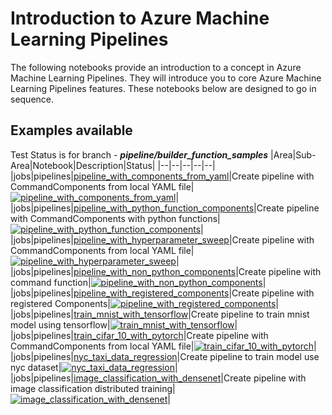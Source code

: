 # Introduction to Azure Machine Learning Pipelines

The following notebooks provide an introduction to a concept in Azure Machine Learning Pipelines. They will introduce you to core Azure Machine Learning Pipelines features. 
These notebooks below are designed to go in sequence.

## Examples available

Test Status is for branch - **_pipeline/builder_function_samples_**
|Area|Sub-Area|Notebook|Description|Status|
|--|--|--|--|--|
|jobs|pipelines|[pipeline_with_components_from_yaml](1a_pipeline_with_components_from_yaml/pipeline_with_components_from_yaml.ipynb)|Create pipeline with CommandComponents from local YAML file|[![pipeline_with_components_from_yaml](https://github.com/Azure/azureml-examples/actions/workflows/sdk-jobs-pipelines-1a_pipeline_with_components_from_yaml.yml/badge.svg?branch=pipeline/builder_function_samples)](https://github.com/Azure/azureml-examples/actions/workflows/sdk-jobs-pipelines-1a_pipeline_with_components_from_yaml.yml)|
|jobs|pipelines|[pipeline_with_python_function_components](1b_pipeline_with_python_function_components/pipeline_with_python_function_components.ipynb)|Create pipeline with CommandComponents with python functions|[![pipeline_with_python_function_components](https://github.com/Azure/azureml-examples/actions/workflows/sdk-jobs-pipelines-1b_pipeline_with_python_function_components.yml/badge.svg?branch=pipeline/builder_function_samples)](https://github.com/Azure/azureml-examples/actions/workflows/sdk-jobs-pipelines-1b_pipeline_with_python_function_components.yml)|
|jobs|pipelines|[pipeline_with_hyperparameter_sweep](1c_pipeline_with_hyperparameter_sweep/pipeline_with_hyperparameter_sweep.ipynb)|Create pipeline with CommandComponents from local YAML file|[![pipeline_with_hyperparameter_sweep](https://github.com/Azure/azureml-examples/actions/workflows/sdk-jobs-pipelines-1c_pipeline_with_hyperparameter_sweep.yml/badge.svg?branch=pipeline/builder_function_samples)](https://github.com/Azure/azureml-examples/actions/workflows/sdk-jobs-pipelines-1c_pipeline_with_hyperparameter_sweep.yml)|
|jobs|pipelines|[pipeline_with_non_python_components](1d_pipeline_with_non_python_components/pipeline_with_non_python_components.ipynb)|Create pipeline with command function|[![pipeline_with_non_python_components](https://github.com/Azure/azureml-examples/actions/workflows/sdk-jobs-pipelines-1d_pipeline_with_non_python_components.yml/badge.svg?branch=pipeline/builder_function_samples)](https://github.com/Azure/azureml-examples/actions/workflows/sdk-jobs-pipelines-1d_pipeline_with_non_python_components.yml)|
|jobs|pipelines|[pipeline_with_registered_components](1e_pipeline_with_registered_components/pipeline_with_registered_components.ipynb)|Create pipeline with registered Components|[![pipeline_with_registered_components](https://github.com/Azure/azureml-examples/actions/workflows/sdk-jobs-pipelines-1e_pipeline_with_registered_components.yml/badge.svg?branch=pipeline/builder_function_samples)](https://github.com/Azure/azureml-examples/actions/workflows/sdk-jobs-pipelines-1e_pipeline_with_registered_components.yml)|
|jobs|pipelines|[train_mnist_with_tensorflow](2a_train_mnist_with_tensorflow/train_mnist_with_tensorflow.ipynb)|Create pipeline to train mnist model using tensorflow|[![train_mnist_with_tensorflow](https://github.com/Azure/azureml-examples/actions/workflows/sdk-jobs-pipelines-2a_train_mnist_with_tensorflow.yml/badge.svg?branch=pipeline/builder_function_samples)](https://github.com/Azure/azureml-examples/actions/workflows/sdk-jobs-pipelines-2a_train_mnist_with_tensorflow.yml)|
|jobs|pipelines|[train_cifar_10_with_pytorch](2b_train_cifar_10_with_pytorch/train_cifar_10_with_pytorch.ipynb)|Create pipeline with CommandComponents from local YAML file|[![train_cifar_10_with_pytorch](https://github.com/Azure/azureml-examples/actions/workflows/sdk-jobs-pipelines-2b_train_cifar_10_with_pytorch.yml/badge.svg?branch=pipeline/builder_function_samples)](https://github.com/Azure/azureml-examples/actions/workflows/sdk-jobs-pipelines-2b_train_cifar_10_with_pytorch.yml)|
|jobs|pipelines|[nyc_taxi_data_regression](2c_nyc_taxi_data_regression/nyc_taxi_data_regression.ipynb)|Create pipeline to train model use nyc dataset|[![nyc_taxi_data_regression](https://github.com/Azure/azureml-examples/actions/workflows/sdk-jobs-pipelines-2c_nyc_taxi_data_regression.yml/badge.svg?branch=pipeline/builder_function_samples)](https://github.com/Azure/azureml-examples/actions/workflows/sdk-jobs-pipelines-2c_nyc_taxi_data_regression.yml)|
|jobs|pipelines|[image_classification_with_densenet](2d_image_classification_with_densenet/image_classification_with_densenet.ipynb)|Create pipeline with image classification distributed training|[![image_classification_with_densenet](https://github.com/Azure/azureml-examples/actions/workflows/sdk-jobs-pipelines-2d_image_classification_with_densenet.yml/badge.svg?branch=pipeline/builder_function_samples)](https://github.com/Azure/azureml-examples/actions/workflows/sdk-jobs-pipelines-2d_image_classification_with_densenet.yml)|
